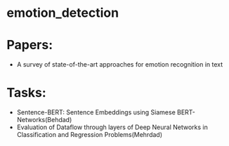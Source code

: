 # emotion_detection
# Papers:
 - A survey of state-of-the-art approaches for emotion recognition in text
# Tasks:
 - Sentence-BERT: Sentence Embeddings using Siamese BERT-Networks(Behdad)
 - Evaluation of Dataflow through layers of Deep Neural Networks in Classification and Regression Problems(Mehrdad)
